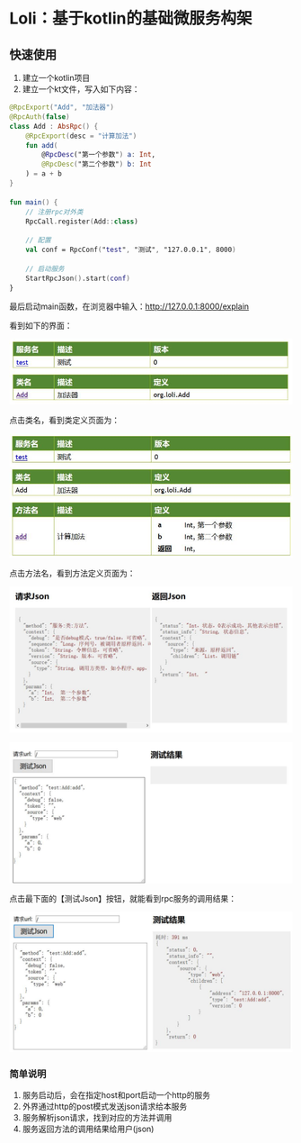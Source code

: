 # Loli：基于kotlin的基础微服务构架
## 快速使用
1. 建立一个kotlin项目
2. 建立一个kt文件，写入如下内容：
```kotlin
@RpcExport("Add", "加法器")
@RpcAuth(false)
class Add : AbsRpc() {
    @RpcExport(desc = "计算加法")
    fun add(
        @RpcDesc("第一个参数") a: Int,
        @RpcDesc("第二个参数") b: Int
    ) = a + b
}

fun main() {
    // 注册rpc对外类
    RpcCall.register(Add::class)

    // 配置
    val conf = RpcConf("test", "测试", "127.0.0.1", 8000)

    // 启动服务
    StartRpcJson().start(conf)
}
```
最后启动main函数，在浏览器中输入：http://127.0.0.1:8000/explain

看到如下的界面：

![服务定义页面](doc/loli-core-1.jpg)

点击类名，看到类定义页面为：

![类定义页面](doc/loli-core-2.jpg)

点击方法名，看到方法定义页面为：

![方法定义页面](doc/loli-core-3.jpg)

![方法定义页面](doc/loli-core-4.jpg)

点击最下面的【测试Json】按钮，就能看到rpc服务的调用结果：

![方法定义页面](doc/loli-core-5.jpg)

### 简单说明
1. 服务启动后，会在指定host和port启动一个http的服务
2. 外界通过http的post模式发送json请求给本服务
3. 服务解析json请求，找到对应的方法并调用
4. 服务返回方法的调用结果给用户(json)